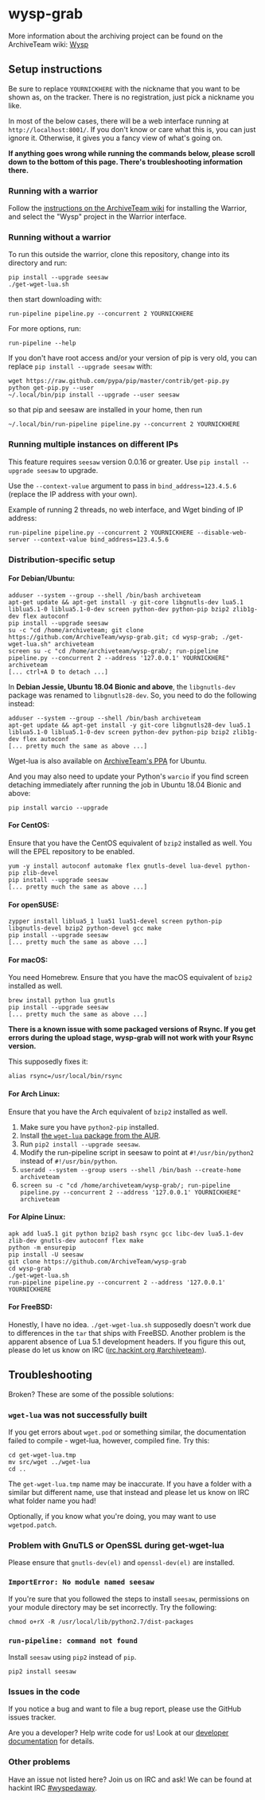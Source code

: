 # wysp-grab

More information about the archiving project can be found on the ArchiveTeam wiki: [Wysp](http://archiveteam.org/index.php?title=Wysp)

## Setup instructions

Be sure to replace `YOURNICKHERE` with the nickname that you want to be shown as, on the tracker. There is no registration, just pick a nickname you like.

In most of the below cases, there will be a web interface running at `http://localhost:8001/`. If you don't know or care what this is, you can just ignore it. Otherwise, it gives you a fancy view of what's going on.

**If anything goes wrong while running the commands below, please scroll down to the bottom of this page. There's troubleshooting information there.**

### Running with a warrior

Follow the [instructions on the ArchiveTeam wiki](http://archiveteam.org/index.php?title=Warrior) for installing the Warrior, and select the "Wysp" project in the Warrior interface.

### Running without a warrior

To run this outside the warrior, clone this repository, change into its directory and run:

    pip install --upgrade seesaw
    ./get-wget-lua.sh

then start downloading with:

    run-pipeline pipeline.py --concurrent 2 YOURNICKHERE

For more options, run:

    run-pipeline --help

If you don't have root access and/or your version of pip is very old, you can replace `pip install --upgrade seesaw` with:

    wget https://raw.github.com/pypa/pip/master/contrib/get-pip.py
    python get-pip.py --user
    ~/.local/bin/pip install --upgrade --user seesaw

so that pip and seesaw are installed in your home, then run

    ~/.local/bin/run-pipeline pipeline.py --concurrent 2 YOURNICKHERE

### Running multiple instances on different IPs

This feature requires `seesaw` version 0.0.16 or greater. Use `pip install --upgrade seesaw` to upgrade.

Use the `--context-value` argument to pass in `bind_address=123.4.5.6` (replace the IP address with your own).

Example of running 2 threads, no web interface, and Wget binding of IP address:

    run-pipeline pipeline.py --concurrent 2 YOURNICKHERE --disable-web-server --context-value bind_address=123.4.5.6

### Distribution-specific setup

#### For Debian/Ubuntu:

    adduser --system --group --shell /bin/bash archiveteam
    apt-get update && apt-get install -y git-core libgnutls-dev lua5.1 liblua5.1-0 liblua5.1-0-dev screen python-dev python-pip bzip2 zlib1g-dev flex autoconf
    pip install --upgrade seesaw
    su -c "cd /home/archiveteam; git clone https://github.com/ArchiveTeam/wysp-grab.git; cd wysp-grab; ./get-wget-lua.sh" archiveteam
    screen su -c "cd /home/archiveteam/wysp-grab/; run-pipeline pipeline.py --concurrent 2 --address '127.0.0.1' YOURNICKHERE" archiveteam
    [... ctrl+A D to detach ...]

In __Debian Jessie, Ubuntu 18.04 Bionic and above__, the `libgnutls-dev` package was renamed to `libgnutls28-dev`. So, you need to do the following instead:

    adduser --system --group --shell /bin/bash archiveteam
    apt-get update && apt-get install -y git-core libgnutls28-dev lua5.1 liblua5.1-0 liblua5.1-0-dev screen python-dev python-pip bzip2 zlib1g-dev flex autoconf
    [... pretty much the same as above ...]

Wget-lua is also available on [ArchiveTeam's PPA](https://launchpad.net/~archiveteam/+archive/wget-lua) for Ubuntu.

And you may also need to update your Python's `warcio` if you find screen detaching immediately after running the job in Ubuntu 18.04 Bionic and above:

    pip install warcio --upgrade

#### For CentOS:

Ensure that you have the CentOS equivalent of `bzip2` installed as well. You will the EPEL repository to be enabled.

    yum -y install autoconf automake flex gnutls-devel lua-devel python-pip zlib-devel
    pip install --upgrade seesaw
    [... pretty much the same as above ...]

#### For openSUSE:

    zypper install liblua5_1 lua51 lua51-devel screen python-pip libgnutls-devel bzip2 python-devel gcc make
    pip install --upgrade seesaw
    [... pretty much the same as above ...]

#### For macOS:

You need Homebrew. Ensure that you have the macOS equivalent of `bzip2` installed as well.

    brew install python lua gnutls
    pip install --upgrade seesaw
    [... pretty much the same as above ...]

**There is a known issue with some packaged versions of Rsync. If you get errors during the upload stage, wysp-grab will not work with your Rsync version.**

This supposedly fixes it:

    alias rsync=/usr/local/bin/rsync

#### For Arch Linux:

Ensure that you have the Arch equivalent of `bzip2` installed as well.

1. Make sure you have `python2-pip` installed.
2. Install [the `wget-lua` package from the AUR](https://aur.archlinux.org/packages/wget-lua/).
3. Run `pip2 install --upgrade seesaw`.
4. Modify the run-pipeline script in seesaw to point at `#!/usr/bin/python2` instead of `#!/usr/bin/python`.
5. `useradd --system --group users --shell /bin/bash --create-home archiveteam`
6. `screen su -c "cd /home/archiveteam/wysp-grab/; run-pipeline pipeline.py --concurrent 2 --address '127.0.0.1' YOURNICKHERE" archiveteam`

#### For Alpine Linux:

    apk add lua5.1 git python bzip2 bash rsync gcc libc-dev lua5.1-dev zlib-dev gnutls-dev autoconf flex make
    python -m ensurepip
    pip install -U seesaw
    git clone https://github.com/ArchiveTeam/wysp-grab
    cd wysp-grab
    ./get-wget-lua.sh
    run-pipeline pipeline.py --concurrent 2 --address '127.0.0.1' YOURNICKHERE

#### For FreeBSD:

Honestly, I have no idea. `./get-wget-lua.sh` supposedly doesn't work due to differences in the `tar` that ships with FreeBSD. Another problem is the apparent absence of Lua 5.1 development headers. If you figure this out, please do let us know on IRC ([irc.hackint.org #archiveteam](https://webirc.hackint.org/#irc://irc.hackint.org/#archiveteam)).

## Troubleshooting

Broken? These are some of the possible solutions:

### `wget-lua` was not successfully built

If you get errors about `wget.pod` or something similar, the documentation failed to compile - wget-lua, however, compiled fine. Try this:

    cd get-wget-lua.tmp
    mv src/wget ../wget-lua
    cd ..

The `get-wget-lua.tmp` name may be inaccurate. If you have a folder with a similar but different name, use that instead and please let us know on IRC what folder name you had!

Optionally, if you know what you're doing, you may want to use `wgetpod.patch`.

### Problem with GnuTLS or OpenSSL during get-wget-lua

Please ensure that `gnutls-dev(el)` and `openssl-dev(el)` are installed.

### `ImportError: No module named seesaw`

If you're sure that you followed the steps to install `seesaw`, permissions on your module directory may be set incorrectly. Try the following:

    chmod o+rX -R /usr/local/lib/python2.7/dist-packages

### `run-pipeline: command not found`

Install `seesaw` using `pip2` instead of `pip`.

    pip2 install seesaw

### Issues in the code

If you notice a bug and want to file a bug report, please use the GitHub issues tracker.

Are you a developer? Help write code for us! Look at our [developer documentation](http://archiveteam.org/index.php?title=Dev) for details.

### Other problems

Have an issue not listed here? Join us on IRC and ask! We can be found at hackint IRC [#wyspedaway](https://webirc.hackint.org/#irc://irc.hackint.org/#wyspedaway).